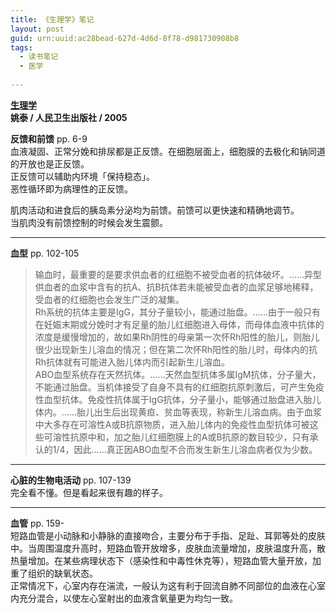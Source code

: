 ```yaml
---
title: 《生理学》笔记
layout: post
guid: urn:uuid:ac28bead-627d-4d6d-8f78-d981730908b8
tags:
  - 读书笔记
  - 医学
  
---
```


__[生理学](http://book.douban.com/subject/5031808/)__    
__姚泰 / 人民卫生出版社 / 2005__  

__反馈和前馈__ pp. 6-9  
血液凝固、正常分娩和排尿都是正反馈。在细胞层面上，细胞膜的去极化和钠同道的开放也是正反馈。  
正反馈可以辅助内环境「保持稳态」。  
恶性循环即为病理性的正反馈。

肌肉活动和进食后的胰岛素分泌均为前馈。前馈可以更快速和精确地调节。  
当肌肉没有前馈控制的时候会发生震颤。

---

__血型__ pp. 102-105  
> 输血时，最重要的是要求供血者的红细胞不被受血者的抗体破坏。……异型供血者的血浆中含有的抗A、抗B抗体若未能被受血者的血浆足够地稀释，受血者的红细胞也会发生广泛的凝集。  
> Rh系统的抗体主要是IgG，其分子量较小，能通过胎盘。……由于一般只有在妊娠末期或分娩时才有足量的胎儿红细胞进入母体，而母体血液中抗体的浓度是缓慢增加的，故如果Rh阴性的母亲第一次怀Rh阳性的胎儿，则胎儿很少出现新生儿溶血的情况；但在第二次怀Rh阳性的胎儿时，母体内的抗Rh抗体就有可能进入胎儿体内而引起新生儿溶血。  
> ABO血型系统存在天然抗体。……天然血型抗体多属IgM抗体，分子量大，不能通过胎盘。当机体接受了自身不具有的红细胞抗原刺激后，可产生免疫性血型抗体。免疫性抗体属于IgG抗体，分子量小，能够通过胎盘进入胎儿体内。……胎儿出生后出现黄疸、贫血等表现，称新生儿溶血病。由于血浆中大多存在可溶性A或B抗原物质，进入胎儿体内的免疫性血型抗体可被这些可溶性抗原中和，加之胎儿红细胞膜上的A或B抗原的数目较少，只有承认的1/4，因此……真正因ABO血型不合而发生新生儿溶血病者仅为少数。

---

__心脏的生物电活动__ pp. 107-139  
完全看不懂。但是看起来很有趣的样子。

---

__血管__ pp. 159-  
短路血管是小动脉和小静脉的直接吻合，主要分布于手指、足趾、耳郭等处的皮肤中。当周围温度升高时，短路血管开放增多，皮肤血流量增加，皮肤温度升高，散热量增加。在某些病理状态下（感染性和中毒性休克等），短路血管大量开放，加重了组织的缺氧状态。  
正常情况下，心室内存在湍流，一般认为这有利于回流自肺不同部位的血液在心室内充分混合，以使左心室射出的血液含氧量更为均匀一致。  


